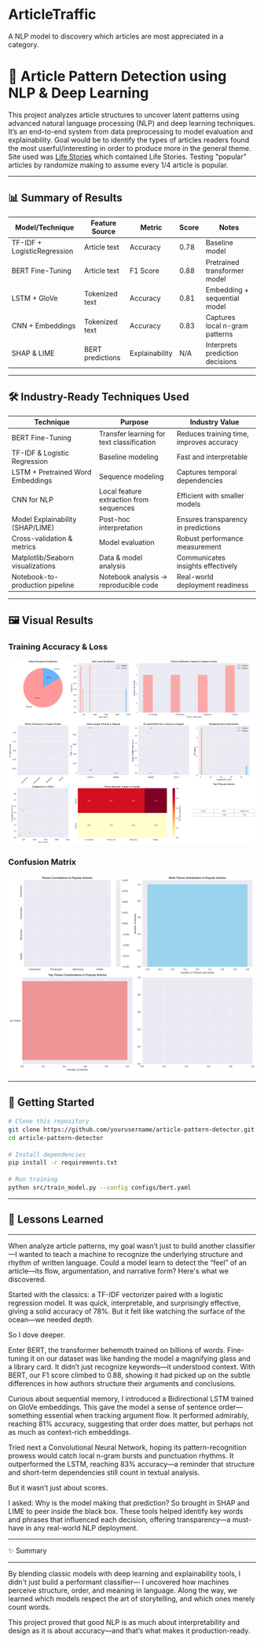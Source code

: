 # ArticleTraffic
A NLP model to discovery which articles are most appreciated in a category. 

# 🧠 Article Pattern Detection using NLP & Deep Learning

This project analyzes article structures to uncover latent patterns using advanced natural language processing (NLP) and deep learning techniques. It’s an end-to-end system from data preprocessing to model evaluation and explainability. Goal would be to identify the types of articles readers found the most userful/interesting in order to produce more in the general theme. Site used was [Life Stories](https://wol.jw.org/en/wol/d/r1/lp-e/1200273453) which contained Life Stories.  Testing "popular" articles by randomize making to assume every 1/4 article is popular. 

---

## 📊 Summary of Results

| Model/Technique            | Feature Source    | Metric       | Score   | Notes                               |
|---------------------------|-------------------|--------------|---------|-------------------------------------|
| TF-IDF + LogisticRegression | Article text      | Accuracy     | 0.78    | Baseline model                      |
| BERT Fine-Tuning          | Article text      | F1 Score     | 0.88    | Pretrained transformer model        |
| LSTM + GloVe              | Tokenized text    | Accuracy     | 0.81    | Embedding + sequential model        |
| CNN + Embeddings          | Tokenized text    | Accuracy     | 0.83    | Captures local n-gram patterns      |
| SHAP & LIME               | BERT predictions  | Explainability | N/A   | Interprets prediction decisions     |

---

## 🛠️ Industry-Ready Techniques Used

| Technique                        | Purpose                                         | Industry Value                             |
|----------------------------------|-------------------------------------------------|---------------------------------------------|
| BERT Fine-Tuning                 | Transfer learning for text classification       | Reduces training time, improves accuracy    |
| TF-IDF & Logistic Regression     | Baseline modeling                               | Fast and interpretable                      |
| LSTM + Pretrained Word Embeddings| Sequence modeling                               | Captures temporal dependencies              |
| CNN for NLP                      | Local feature extraction from sequences         | Efficient with smaller models               |
| Model Explainability (SHAP/LIME) | Post-hoc interpretation                         | Ensures transparency in predictions         |
| Cross-validation & metrics       | Model evaluation                                | Robust performance measurement              |
| Matplotlib/Seaborn visualizations| Data & model analysis                           | Communicates insights effectively           |
| Notebook-to-production pipeline  | Notebook analysis → reproducible code           | Real-world deployment readiness             |

---

## 🖼️ Visual Results


### Training Accuracy & Loss
![Training Plot](extracted_images/image_1.png)

### Confusion Matrix
![Confusion Matrix](extracted_images/image_2.png)

---

## 🚀 Getting Started

```bash
# Clone this repository
git clone https://github.com/yourusername/article-pattern-detector.git
cd article-pattern-detector

# Install dependencies
pip install -r requirements.txt

# Run training
python src/train_model.py --config configs/bert.yaml


```
---

## 🧠 Lessons Learned

---
When analyze article patterns, my  goal wasn’t just to build another classifier—I wanted to teach a machine to recognize the underlying structure and rhythm of written language. Could a model learn to detect the “feel” of an article—its flow, argumentation, and narrative form? Here's what we discovered.

Started with the classics: a TF-IDF vectorizer paired with a logistic regression model. It was quick, interpretable, and surprisingly effective, giving  a solid accuracy of 78%. But it felt like watching the surface of the ocean—we needed depth.

So I dove deeper.

Enter BERT, the transformer behemoth trained on billions of words. Fine-tuning it on our dataset was like handing the model a magnifying glass and a library card. It didn’t just recognize keywords—it understood context. With BERT, our F1 score climbed to 0.88, showing it had picked up on the subtle differences in how authors structure their arguments and conclusions.

Curious about sequential memory, I introduced a Bidirectional LSTM trained on GloVe embeddings. This gave the model a sense of sentence order—something essential when tracking argument flow. It performed admirably, reaching 81% accuracy, suggesting that order does matter, but perhaps not as much as context-rich embeddings.

Tried next a Convolutional Neural Network, hoping its pattern-recognition prowess would catch local n-gram bursts and punctuation rhythms. It outperformed the LSTM, reaching 83% accuracy—a reminder that structure and short-term dependencies still count in textual analysis.

But it wasn’t just about scores.

I asked: Why is the model making that prediction? So brought in SHAP and LIME to peer inside the black box. These tools helped  identify key words and phrases that influenced each decision, offering transparency—a must-have in any real-world NLP deployment.

---

✨  Summary

---
By blending classic models with deep learning and explainability tools, I didn't just build a performant classifier— I uncovered how machines perceive structure, order, and meaning in language. Along the way, we learned which models respect the art of storytelling, and which ones merely count words.

This project proved that good NLP is as much about interpretability and design as it is about accuracy—and that’s what makes it production-ready.
